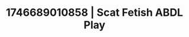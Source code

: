 ---
categories:
- AI-generated
- Sapphic desires
- Dirty whispers
- Queer kinks
- Soft spanking
- ASMR
- Delicate restraint
- Cosplay
image: /assets/images/1746689010858.jpg
layout: post
seo:
  description: Featured content with exclusive ABDL Play, Scat Fetish. HD images available.
  keywords: ABDL Play, Scat Fetish
  og_image: /assets/images/1746689010858.jpg
  schema_type: VisualArtwork
tags:
- '#1746689010858'
- Scat Fetish
- ABDL Play
title: 1746689010858 | Scat Fetish ABDL Play
---